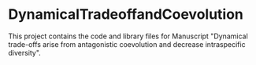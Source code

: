 # DynamicalTradeoffandCoevolution
This project contains the code and library files for Manuscript "Dynamical trade-offs arise from antagonistic coevolution and decrease intraspecific diversity".
